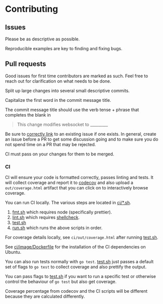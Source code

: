 # Contributing

## Issues

Please be as descriptive as possible.

Reproducible examples are key to finding and fixing bugs.

## Pull requests

Good issues for first time contributors are marked as such. Feel free to
reach out for clarification on what needs to be done.

Split up large changes into several small descriptive commits.

Capitalize the first word in the commit message title.

The commit message title should use the verb tense + phrase that completes the blank in

> This change modifies websocket to \_\_\_\_\_\_\_\_\_

Be sure to [correctly link](https://help.github.com/en/articles/closing-issues-using-keywords)
to an existing issue if one exists. In general, create an issue before a PR to get some
discussion going and to make sure you do not spend time on a PR that may be rejected.

CI must pass on your changes for them to be merged.

### CI

CI will ensure your code is formatted correctly, passes linting and tests.
It will collect coverage and report it to [codecov](https://codecov.io/gh/nhooyr/websocket)
and also upload a `out/coverage.html` artifact that you can click on to interactively
browse coverage.

You can run CI locally. The various steps are located in [ci/\*.sh](../ci).

1. [fmt.sh](../ci/fmt.sh) which requires node (specifically prettier).
1. [lint.sh](../ci/lint.sh) which requires [shellcheck](https://github.com/koalaman/shellcheck#installing).
1. [test.sh](../ci/test.sh)
1. [run.sh](../ci/run.sh) which runs the above scripts in order.

For coverage details locally, see `ci/out/coverage.html` after running [test.sh](../ci/test.sh).

See [ci/image/Dockerfile](../ci/image/Dockerfile) for the installation of the CI dependencies on Ubuntu.

You can also run tests normally with `go test`. [test.sh](../ci/test.sh) just passes a default set of flags to
`go test` to collect coverage and also prettify the output.

You can pass flags to [test.sh](../ci/test.sh) if you want to run a specific test or otherwise
control the behaviour of `go test` but also get coverage.

Coverage percentage from codecov and the CI scripts will be different because they are calculated differently.
